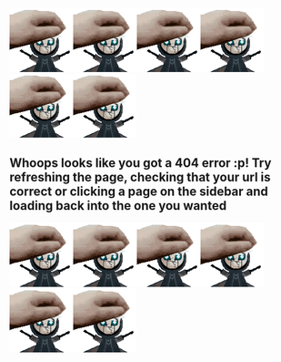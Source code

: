 ![](umbypet.gif)![](umbypet.gif)![](umbypet.gif)![](umbypet.gif)![](umbypet.gif)![](umbypet.gif)
## Whoops looks like you got a 404 error :p! Try refreshing the page, checking that your url is correct or clicking a page on the sidebar and loading back into the one you wanted
![](umbypet.gif)![](umbypet.gif)![](umbypet.gif)![](umbypet.gif)![](umbypet.gif)![](umbypet.gif)